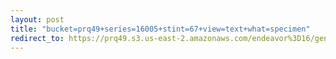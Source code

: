 ```yaml
---
layout: post
title: "bucket=prq49+series=16005+stint=67+view=text+what=specimen"
redirect_to: https://prq49.s3.us-east-2.amazonaws.com/endeavor%3D16/genomes/stage%3D0%2Bwhat%3Dgenerated/stint%3D67/series%3D16005/a%3Dgenome%2Bcriteria%3Dabundance%2Bmorph%3Dwildtype%2Bproc%3D0%2Bseries%3D16005%2Bstint%3D67%2Bthread%3D0%2Bvariation%3Dmaster%2Bext%3D.json.gz
---
```

